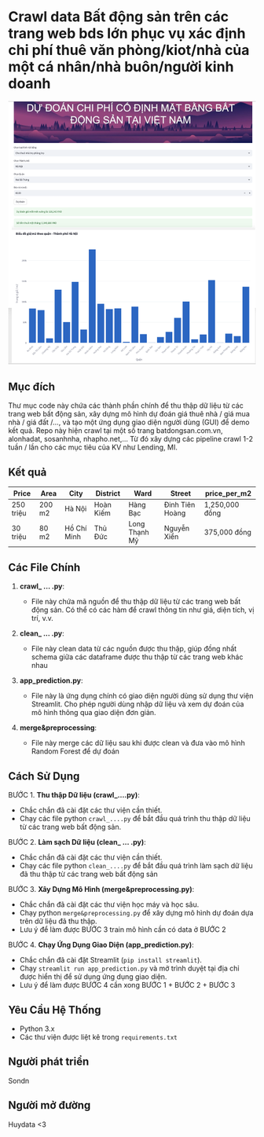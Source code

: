 # Crawl data Bất động sản trên các trang web bds lớn phục vụ xác định chi phí thuê văn phòng/kiot/nhà của một cá nhân/nhà buôn/người kinh doanh

![Mô tả](./images/description1.png)

## Mục đích
Thư mục code này chứa các thành phần chính để thu thập dữ liệu từ các trang web bất động sản, xây dựng mô hình dự đoán giá thuê nhà / giá mua nhà / giá đất /..., và tạo một ứng dụng giao diện người dùng (GUI) để demo kết quả.
Repo này hiện crawl tại một số trang batdongsan.com.vn, alonhadat, sosanhnha, nhapho.net,... Từ đó xây dựng các pipeline crawl 1-2 tuần / lần cho các mục tiêu của KV như Lending, MI.

## Kết quả
| Price | Area | City | District | Ward | Street| price_per_m2 |
|-------|------|------|----------|------|-------|--------------|
| 250 triệu | 200 m2 | Hà Nội | Hoàn Kiếm | Hàng Bạc | Đinh Tiên Hoàng | 1,250,000 đồng
| 30 triệu | 80 m2 | Hồ Chí Minh | Thủ Đức | Long Thạnh Mỹ | Nguyễn Xiển | 375,000 đồng


## Các File Chính

1. **crawl_ ... .py**: 
   - File này chứa mã nguồn để thu thập dữ liệu từ các trang web bất động sản. Có thể có các hàm để crawl thông tin như giá, diện tích, vị trí, v.v.

2. **clean_ ... .py**:
   - File này clean data từ các nguồn được thu thập, giúp đồng nhất schema giữa các dataframe được thu thập từ các trang web khác nhau

3. **app_prediction.py**:
   - File này là ứng dụng chính có giao diện người dùng sử dụng thư viện Streamlit. Cho phép người dùng nhập dữ liệu và xem dự đoán của mô hình thông qua giao diện đơn giản.

4. **merge&preprocessing**:
   - File này merge các dữ liệu sau khi được clean và đưa vào mô hình Random Forest để dự đoán

   
## Cách Sử Dụng

BƯỚC 1. **Thu thập Dữ liệu (crawl_....py)**:
   - Chắc chắn đã cài đặt các thư viện cần thiết.
   - Chạy các file python `crawl_....py` để bắt đầu quá trình thu thập dữ liệu từ các trang web bất động sản.

BƯỚC 2. **Làm sạch Dữ liệu (clean_ ... .py)**:
   - Chắc chắn đã cài đặt các thư viện cần thiết.
   - Chạy các file python `clean_....py` để bắt đầu quá trình làm sạch dữ liệu đã thu thập từ các trang web bất động sản

BƯỚC 3. **Xây Dựng Mô Hình (merge&preprocessing.py)**:
   - Chắc chắn đã cài đặt các thư viện học máy và học sâu.
   - Chạy python `merge&preprocessing.py` để xây dựng mô hình dự đoán dựa trên dữ liệu đã thu thập.
   - Lưu ý để làm được BƯỚC 3 train mô hình cần có data ở BƯỚC 2

BƯỚC 4. **Chạy Ứng Dụng Giao Diện (app_prediction.py)**:
   - Chắc chắn đã cài đặt Streamlit (`pip install streamlit`).
   - Chạy `streamlit run app_prediction.py` và mở trình duyệt tại địa chỉ được hiển thị để sử dụng ứng dụng giao diện.
   - Lưu ý để làm được BƯỚC 4 cần xong BƯỚC 1 + BƯỚC 2 + BƯỚC 3

## Yêu Cầu Hệ Thống
- Python 3.x
- Các thư viện được liệt kê trong `requirements.txt`

## Người phát triển
Sondn 

## Người mở đường
Huydata <3
